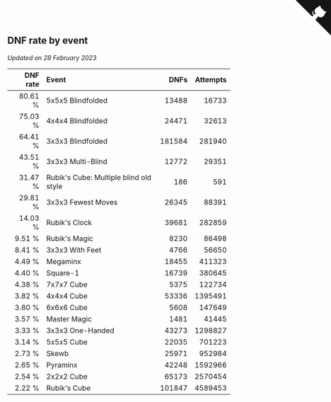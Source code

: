 ## DNF rate by event

*Updated on 28 February 2023*

| DNF rate | Event | DNFs | Attempts |
| ---: | :--- | ---: | ---: |
| 80.61 % | 5x5x5 Blindfolded | 13488 | 16733 |
| 75.03 % | 4x4x4 Blindfolded | 24471 | 32613 |
| 64.41 % | 3x3x3 Blindfolded | 181584 | 281940 |
| 43.51 % | 3x3x3 Multi-Blind | 12772 | 29351 |
| 31.47 % | Rubik's Cube: Multiple blind old style | 186 | 591 |
| 29.81 % | 3x3x3 Fewest Moves | 26345 | 88391 |
| 14.03 % | Rubik's Clock | 39681 | 282859 |
| 9.51 % | Rubik's Magic | 8230 | 86498 |
| 8.41 % | 3x3x3 With Feet | 4766 | 56650 |
| 4.49 % | Megaminx | 18455 | 411323 |
| 4.40 % | Square-1 | 16739 | 380645 |
| 4.38 % | 7x7x7 Cube | 5375 | 122734 |
| 3.82 % | 4x4x4 Cube | 53336 | 1395491 |
| 3.80 % | 6x6x6 Cube | 5608 | 147649 |
| 3.57 % | Master Magic | 1481 | 41445 |
| 3.33 % | 3x3x3 One-Handed | 43273 | 1298827 |
| 3.14 % | 5x5x5 Cube | 22035 | 701223 |
| 2.73 % | Skewb | 25971 | 952984 |
| 2.65 % | Pyraminx | 42248 | 1592966 |
| 2.54 % | 2x2x2 Cube | 65173 | 2570454 |
| 2.22 % | Rubik's Cube | 101847 | 4589453 |


<a href="https://github.com/JustinTimeCuber/wca_statistics" class="github-corner" aria-label="View source on Github"><svg width="80" height="80" viewBox="0 0 250 250" style="fill:#151513; color:#fff; position: absolute; top: 0; border: 0; right: 0;" aria-hidden="true"><path d="M0,0 L115,115 L130,115 L142,142 L250,250 L250,0 Z"></path><path d="M128.3,109.0 C113.8,99.7 119.0,89.6 119.0,89.6 C122.0,82.7 120.5,78.6 120.5,78.6 C119.2,72.0 123.4,76.3 123.4,76.3 C127.3,80.9 125.5,87.3 125.5,87.3 C122.9,97.6 130.6,101.9 134.4,103.2" fill="currentColor" style="transform-origin: 130px 106px;" class="octo-arm"></path><path d="M115.0,115.0 C114.9,115.1 118.7,116.5 119.8,115.4 L133.7,101.6 C136.9,99.2 139.9,98.4 142.2,98.6 C133.8,88.0 127.5,74.4 143.8,58.0 C148.5,53.4 154.0,51.2 159.7,51.0 C160.3,49.4 163.2,43.6 171.4,40.1 C171.4,40.1 176.1,42.5 178.8,56.2 C183.1,58.6 187.2,61.8 190.9,65.4 C194.5,69.0 197.7,73.2 200.1,77.6 C213.8,80.2 216.3,84.9 216.3,84.9 C212.7,93.1 206.9,96.0 205.4,96.6 C205.1,102.4 203.0,107.8 198.3,112.5 C181.9,128.9 168.3,122.5 157.7,114.1 C157.9,116.9 156.7,120.9 152.7,124.9 L141.0,136.5 C139.8,137.7 141.6,141.9 141.8,141.8 Z" fill="currentColor" class="octo-body"></path></svg></a><style>.github-corner:hover .octo-arm{animation:octocat-wave 560ms ease-in-out}@keyframes octocat-wave{0%,100%{transform:rotate(0)}20%,60%{transform:rotate(-25deg)}40%,80%{transform:rotate(10deg)}}@media (max-width:500px){.github-corner:hover .octo-arm{animation:none}.github-corner .octo-arm{animation:octocat-wave 560ms ease-in-out}}</style>
